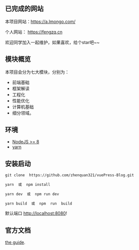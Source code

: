 ## 已完成的网站

本项目网站：https://a.lmongo.com/

个人网站：  https://fengzq.cn

欢迎同学加入一起维护，如果喜欢，给个star吧~~


## 模块概览
本项目会分为七大模块，分别为：

- 前端基础
- 框架解读
- 工程化
- 性能优化
- 计算机基础
- 细分领域。

## 环境

- [NodeJS >= 8](https://nodejs.org/)
- [yarn](https://yarnpkg.com/lang/en/docs/install/)

## 安装启动

```
git clone  https://github.com/zhenquan321/vuePress-Blog.git

yarn  或  npm install

yarn dev  或  npm run dev

yarn build  或  npm  run  build
```


默认端口 [http://localhost:8080](http://localhost:8080)!

## 官方文档

[the guide](https://vuepress-blog-boilerplate.bencodezen.io/).


